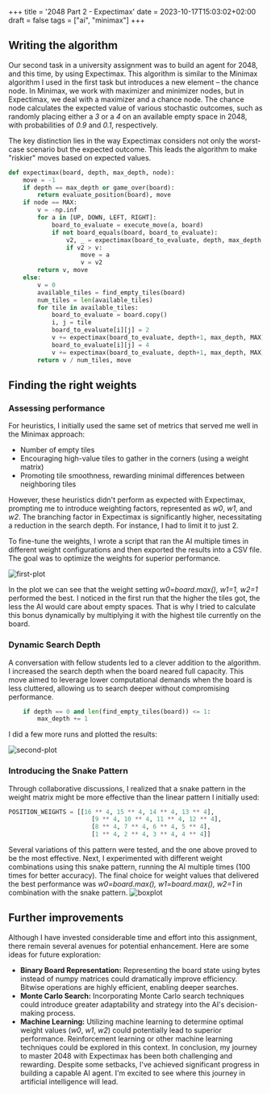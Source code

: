 +++
title = '2048 Part 2 - Expectimax'
date = 2023-10-17T15:03:02+02:00
draft = false
tags = ["ai", "minimax"]
+++
## Writing the algorithm
Our second task in a university assignment was to build an agent for 2048, and this time, by using Expectimax. This algorithm is similar to the Minimax algorithm I used in the first task but introduces a new element – the chance node. In Minimax, we work with maximizer and minimizer nodes, but in Expectimax, we deal with a maximizer and a chance node. The chance node calculates the expected value of various stochastic outcomes, such as randomly placing either a _3_ or a _4_ on an available empty space in 2048, with probabilities of _0.9_ and _0.1_, respectively.

The key distinction lies in the way Expectimax considers not only the worst-case scenario but the expected outcome. This leads the algorithm to make "riskier" moves based on expected values.

```python
def expectimax(board, depth, max_depth, node):
    move = -1
    if depth == max_depth or game_over(board):
        return evaluate_position(board), move
    if node == MAX:
        v = -np.inf
        for a in [UP, DOWN, LEFT, RIGHT]:
            board_to_evaluate = execute_move(a, board)
            if not board_equals(board, board_to_evaluate):
                v2, _ = expectimax(board_to_evaluate, depth, max_depth, CHANCE)
                if v2 > v:
                    move = a
                    v = v2
        return v, move
    else:
        v = 0
        available_tiles = find_empty_tiles(board)
        num_tiles = len(available_tiles)
        for tile in available_tiles:
            board_to_evaluate = board.copy()
            i, j = tile
            board_to_evaluate[i][j] = 2
            v += expectimax(board_to_evaluate, depth+1, max_depth, MAX)[0] * PROB_2
            board_to_evaluate[i][j] = 4
            v += expectimax(board_to_evaluate, depth+1, max_depth, MAX)[0] * PROB_4
        return v / num_tiles, move
```

## Finding the right weights
### Assessing performance
For heuristics, I initially used the same set of metrics that served me well in the Minimax approach:

- Number of empty tiles
- Encouraging high-value tiles to gather in the corners (using a weight matrix)
- Promoting tile smoothness, rewarding minimal differences between neighboring tiles

However, these heuristics didn't perform as expected with Expectimax, prompting me to introduce weighting factors, represented as _w0_, _w1_, and _w2_. The branching factor in Expectimax is significantly higher, necessitating a reduction in the search depth. For instance, I had to limit it to just 2.

To fine-tune the weights, I wrote a script that ran the AI multiple times in different weight configurations and then exported the results into a CSV file. The goal was to optimize the weights for superior performance.

![first-plot](/0_2_plot.png)

In the plot we can see that the weight setting *w0=board.max(), w1=1, w2=1* performed the best. I noticed in the first run that the higher the tiles got, the less the AI would care about empty spaces. That is why I tried to calculate this bonus dynamically by multiplying it with the highest tile currently on the board.
### Dynamic Search Depth
A conversation with fellow students led to a clever addition to the algorithm. I increased the search depth when the board neared full capacity. This move aimed to leverage lower computational demands when the board is less cluttered, allowing us to search deeper without compromising performance.

```python
    if depth == 0 and len(find_empty_tiles(board)) <= 1:
        max_depth += 1
```

I did a few more runs and plotted the results:

![second-plot](/5_7_plot.png)
### Introducing the Snake Pattern
Through collaborative discussions, I realized that a snake pattern in the weight matrix might be more effective than the linear pattern I initially used:
```python
POSITION_WEIGHTS = [[16 ** 4, 15 ** 4, 14 ** 4, 13 ** 4],
                       [9 ** 4, 10 ** 4, 11 ** 4, 12 ** 4],
                       [8 ** 4, 7 ** 4, 6 ** 4, 5 ** 4],
                       [1 ** 4, 2 ** 4, 3 ** 4, 4 ** 4]]
```
Several variations of this pattern were tested, and the one above proved to be the most effective.
Next, I experimented with different weight combinations using this snake pattern, running the AI multiple times (100 times for better accuracy). The final choice for weight values that delivered the best performance was _w0=board.max(), w1=board.max(), w2=1_ in combination with the snake pattern.
![boxplot](/boxplot.png)
## Further improvements
Although I have invested considerable time and effort into this assignment, there remain several avenues for potential enhancement. Here are some ideas for future exploration:
- **Binary Board Representation:** Representing the board state using bytes instead of numpy matrices could dramatically improve efficiency. Bitwise operations are highly efficient, enabling deeper searches.
- **Monte Carlo Search:** Incorporating Monte Carlo search techniques could introduce greater adaptability and strategy into the AI's decision-making process.
- **Machine Learning:** Utilizing machine learning to determine optimal weight values (_w0_, _w1_, _w2_) could potentially lead to superior performance. Reinforcement learning or other machine learning techniques could be explored in this context.
In conclusion, my journey to master 2048 with Expectimax has been both challenging and rewarding. Despite some setbacks, I've achieved significant progress in building a capable AI agent. I'm excited to see where this journey in artificial intelligence will lead.